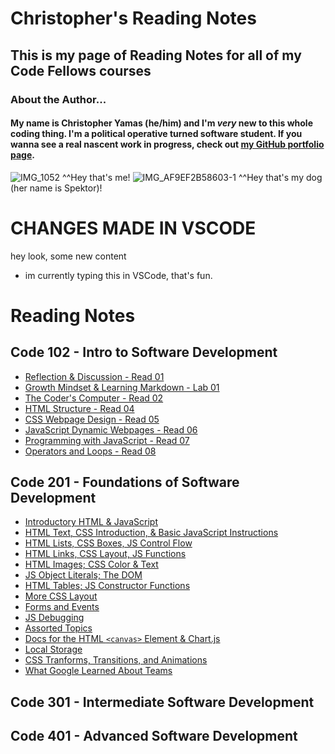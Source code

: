 # Christopher's Reading Notes

## This is my page of Reading Notes for all of my Code Fellows courses
### About the Author...
#### My name is Christopher Yamas (he/him) and I'm ***very*** new to this whole coding thing. I'm a political operative turned software student. If you wanna see a real nascent work in progress, check out [my GitHub portfolio page](https://github.com/chrisyamas).

![IMG_1052](https://user-images.githubusercontent.com/44851813/150867414-e8299e6b-9c40-452a-ae00-ae8fceda94db.jpg)
^^Hey that's me!
![IMG_AF9EF2B58603-1](https://user-images.githubusercontent.com/44851813/150867799-95684367-8286-4d75-89cd-7af3664a33ef.jpeg)
^^Hey that's my dog (her name is Spektor)!

# CHANGES MADE IN VSCODE

hey look, some new content
- im currently typing this in VSCode, that's fun.

# Reading Notes
## Code 102 - Intro to Software Development
- [Reflection & Discussion - Read 01](https://chrisyamas.github.io/reading-notes/reflection-and-discussion.md)
- [Growth Mindset & Learning Markdown - Lab 01](https://chrisyamas.github.io/reading-notes/growth-mindset-lab01.md)
- [The Coder's Computer - Read 02](https://chrisyamas.github.io/reading-notes/the-coders-computer.md)
- [HTML Structure - Read 04](https://chrisyamas.github.io/reading-notes/read04-html-structure.html)
- [CSS Webpage Design - Read 05](https://chrisyamas.github.io/reading-notes/read05-css-webpage-design.md)
- [JavaScript Dynamic Webpages - Read 06](https://chrisyamas.github.io/reading-notes/read06-javascript.md)
- [Programming with JavaScript - Read 07](https://chrisyamas.github.io/reading-notes/read07-jsprogramming.md)
- [Operators and Loops - Read 08](https://chrisyamas.github.io/reading-notes/read08-operators-loops.md)
## Code 201 - Foundations of Software Development
- [Introductory HTML & JavaScript](https://chrisyamas.github.io/reading-notes/class-01.md)
- [HTML Text, CSS Introduction, & Basic JavaScript Instructions](https://chrisyamas.github.io/reading-notes/class-02.md)
- [HTML Lists, CSS Boxes, JS Control Flow](https://chrisyamas.github.io/reading-notes/class-03.md)
- [HTML Links, CSS Layout, JS Functions](https://chrisyamas.github.io/reading-notes/class-04.md)
- [HTML Images; CSS Color & Text](https://chrisyamas.github.io/reading-notes/class-05.md)
- [JS Object Literals; The DOM](https://chrisyamas.github.io/reading-notes/class-06.md)
- [HTML Tables; JS Constructor Functions](https://chrisyamas.github.io/reading-notes/class-07.md)
- [More CSS Layout](https://chrisyamas.github.io/reading-notes/class-08.md)
- [Forms and Events](https://chrisyamas.github.io/reading-notes/class-09.md)
- [JS Debugging](https://chrisyamas.github.io/reading-notes/class-10.md)
- [Assorted Topics](https://chrisyamas.github.io/reading-notes/class-11.md)
- [Docs for the HTML `<canvas>` Element & Chart.js](https://chrisyamas.github.io/reading-notes/class-12.md)
- [Local Storage](https://chrisyamas.github.io/reading-notes/class-13.md)
- [CSS Tranforms, Transitions, and Animations](https://chrisyamas.github.io/reading-notes/class-14b.md)
- [What Google Learned About Teams](https://chrisyamas.github.io/reading-notes/class-14b.md)
  
## Code 301 - Intermediate Software Development

## Code 401 - Advanced Software Development

